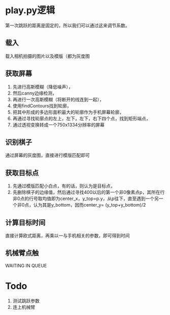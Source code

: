 # play.py逻辑
第一次跳跃的距离是固定的，所以我们可以通过这来调节系数。

## 载入
载入相机拍摄的图片以及模版（都为灰度图
## 获取屏幕
1. 先进行高斯模糊（降低噪声），
2. 然后canny边缘检测，
3. 再进行一次高斯模糊（将断开的线连到一起），
4. 使用findContours找到轮廓，
5. 把其中形成的多边形面积最大的轮廓作为手机屏幕轮廓，
6. 再通过寻找轮廓点的左上，左下，左下，右下四个点，找到矩形端点，
7. 通过透视变换转成一个750x1334分辨率的屏幕


## 识别棋子
通过屏幕的灰度图，直接进行模版匹配即可
## 获取目标点
1. 先通过模版匹配小白点，有的话，则认为是目标点，
2. 先删除棋子的边缘值，然后通过寻找400以后的第一个非0像素点p，其所在行非0点的行号取均值即为center\_x，y\_top=p.y，从p往下，直至遇到一个另一个非0点，认为其是y\_bottom，因而center\_y= (y\_top+y\_bottom)/2

## 计算目标时间
直接计算欧式距离，再乘以一与手机相关的参数，即可得到时间

## 机械臂点触
WAITING IN QUEUE

# Todo
1. 测试跳跃参数
2. 连上机械臂

